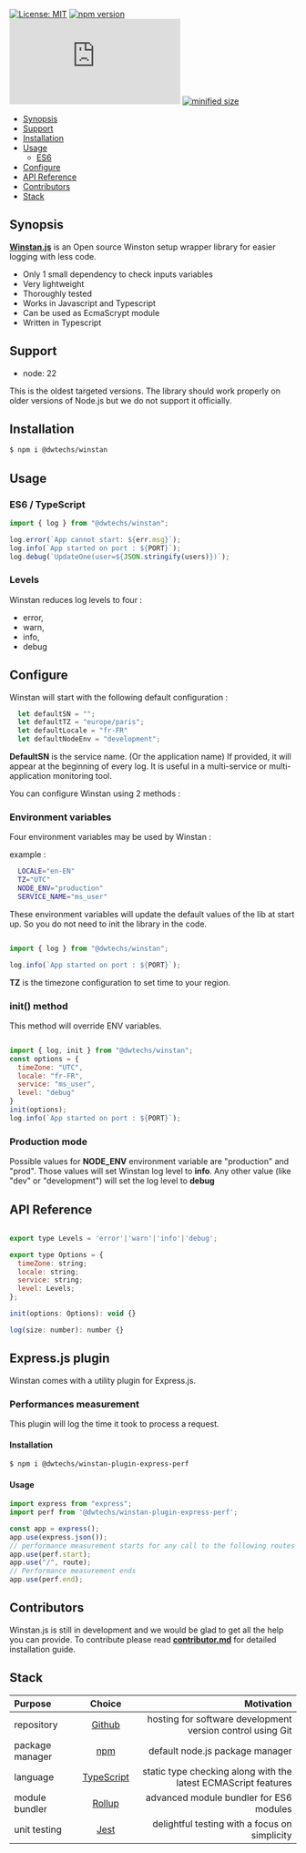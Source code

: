 
[![License: MIT](https://img.shields.io/npm/l/@dwtechs/winstan.svg?color=brightgreen)](https://opensource.org/licenses/MIT)
[![npm version](https://badge.fury.io/js/%40dwtechs%2Fwinstan.svg)](https://www.npmjs.com/package/@dwtechs/winstan)
[![last version release date](https://img.shields.io/github/release-date/DWTechs/Winstan.js)](https://www.npmjs.com/package/@dwtechs/winstan)
[![minified size](https://img.shields.io/bundlephobia/min/@dwtechs/winstan?color=brightgreen)](https://www.npmjs.com/package/@dwtechs/winstan)

- [Synopsis](#synopsis)
- [Support](#support)
- [Installation](#installation)
- [Usage](#usage)
  - [ES6](#es6)
- [Configure](#configure)
- [API Reference](#api-reference)
- [Contributors](#contributors)
- [Stack](#stack)


## Synopsis

**[Winstan.js](https://github.com/DWTechs/Winstan.js)** is an Open source Winston setup wrapper library for easier logging with less code.

- Only 1 small dependency to check inputs variables
- Very lightweight
- Thoroughly tested
- Works in Javascript and Typescript
- Can be used as EcmaScrypt module
- Written in Typescript


## Support

- node: 22

This is the oldest targeted versions. The library should work properly on older versions of Node.js but we do not support it officially.  


## Installation

```bash
$ npm i @dwtechs/winstan
```


## Usage


### ES6 / TypeScript

```javascript
import { log } from "@dwtechs/winstan";

log.error(`App cannot start: ${err.msg}`);
log.info(`App started on port : ${PORT}`);
log.debug(`UpdateOne(user=${JSON.stringify(users)})`);

```


### Levels

Winstan reduces log levels to four : 
  - error,
  - warn,
  - info,
  - debug


## Configure

Winstan will start with the following default configuration : 

```Javascript
  let defaultSN = "";
  let defaultTZ = "europe/paris";
  let defaultLocale = "fr-FR"
  let defaultNodeEnv = "development";
```

**DefaultSN** is the service name. (Or the application name)
If provided, it will appear at the beginning of every log.
It is useful in a multi-service or multi-application monitoring tool.

You can configure Winstan using 2 methods :

### Environment variables

Four environment variables may be used by Winstan : 

example :

```bash
  LOCALE="en-EN"
  TZ="UTC"
  NODE_ENV="production"
  SERVICE_NAME="ms_user"
```

These environment variables will update the default values of the lib at start up.
So you do not need to init the library in the code.

```javascript

import { log } from "@dwtechs/winstan";

log.info(`App started on port : ${PORT}`);

```

**TZ** is the timezone configuration to set time to your region.

### init() method

This method will override ENV variables.

```javascript

import { log, init } from "@dwtechs/winstan";
const options = {
  timeZone: "UTC",
  locale: "fr-FR",
  service: "ms_user",
  level: "debug"
}
init(options);
log.info(`App started on port : ${PORT}`);

```

### Production mode

Possible values for **NODE_ENV** environment variable are "production" and "prod".
Those values will set Winstan log level to **info**.
Any other value (like "dev" or "development") will set the log level to **debug**


## API Reference


```javascript

export type Levels = 'error'|'warn'|'info'|'debug';

export type Options = {
  timeZone: string;
  locale: string;
  service: string;
  level: Levels;
};

init(options: Options): void {}

log(size: number): number {}

```


## Express.js plugin

Winstan comes with a utility plugin for Express.js.

### Performances measurement

This plugin will log the time it took to process a request.

#### Installation

```bash
$ npm i @dwtechs/winstan-plugin-express-perf
```

#### Usage

```javascript
import express from "express";
import perf from '@dwtechs/winstan-plugin-express-perf';

const app = express();
app.use(express.json());
// performance measurement starts for any call to the following routes
app.use(perf.start);
app.use("/", route);
// Performance measurement ends
app.use(perf.end);
```


## Contributors

Winstan.js is still in development and we would be glad to get all the help you can provide.
To contribute please read **[contributor.md](https://github.com/DWTechs/Winstan.js/blob/main/contributor.md)** for detailed installation guide.


## Stack

| Purpose         |                    Choice                    |                                                     Motivation |
| :-------------- | :------------------------------------------: | -------------------------------------------------------------: |
| repository      |        [Github](https://github.com/)         |     hosting for software development version control using Git |
| package manager |     [npm](https://www.npmjs.com/get-npm)     |                                default node.js package manager |
| language        | [TypeScript](https://www.typescriptlang.org) | static type checking along with the latest ECMAScript features |
| module bundler  |      [Rollup](https://rollupjs.org)          |                        advanced module bundler for ES6 modules |
| unit testing    |          [Jest](https://jestjs.io/)          |                  delightful testing with a focus on simplicity |
